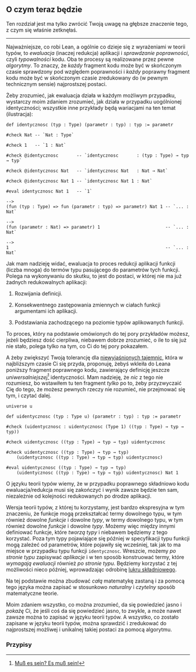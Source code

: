 ## O czym teraz będzie

Ten rozdział jest ma tylko zwrócić Twoją uwagę na głębsze znaczenie tego, z czym się właśnie
zetknęłaś.

<hr>

Najważniejsze, co robi Lean, a ogólnie co dzieje się z wyrażeniami w teorii typów, to *ewaluacja*
(inaczej redukcja) aplikacji i *sprawdzanie poprawności*, czyli *typowalności* kodu. Oba te procesy
są realizowane przez pewne *algorytmy*. To znaczy, że *każdy* fragment kodu może być w skończonym
czasie sprawdzony pod względem poprawności i *każdy* poprawny fragment kodu może być w skończonym
czasie zredukowany do (w pewnym technicznym sensie) najprostszej postaci.

Żeby zrozumieć, jak ewaluacja działa w każdym możliwym przypadku, wystarczy moim zdaniem zrozumieć,
jak działa w przypadku uogólnionej identyczności; wszystkie inne przykłady będą wariacjami na ten
temat (ilustracja):

```lean
def identycznosc (typ : Type) (parametr : typ) : typ := parametr

#check Nat -- `Nat : Type`

#check 1   -- `1 : Nat`

#check @identycznosc       -- `identycznosc       : (typ : Type) → typ → typ`

#check @identycznosc Nat   -- `identycznosc Nat   : Nat → Nat`

#check @identycznosc Nat 1 -- `identycznosc Nat 1 : Nat`

#eval identycznosc Nat 1   -- `1`

-->
(fun (typ : Type) => fun (parametr : typ) => parametr) Nat 1 -- `... : Nat`

-->
(fun (parametr : Nat) => parametr) 1                         -- `... : Nat`

-->
1                                                            -- `... : Nat`
```

Jak mam nadzieję widać, ewaluacja to proces redukcji aplikacji funkcji (liczba mnoga) do termów typu
pasującego do parametrów tych funkcji. Polega na wykonywaniu do skutku, to jest do postaci, w której
nie ma już żadnych redukowalnych aplikacji:

1. Rozwijania definicji.

2. Konsekwentnego zastępowania zmiennych w ciałach funkcji argumentami ich aplikacji.

3. Podstawiania zachodzącego na poziomie typów aplikowanych funkcji.

To proces, który na podstawie omówionych do tej pory przykładów możesz, jeżeli będziesz dość
cierpliwa, niebawem dobrze zrozumieć, o ile to się już nie stało, polega tylko na tym, co Ci do tej
pory pokazałem.

A żeby zwiększyć Twoją tolerancję dla [niewyjaśnionych
tajemnic](https://en.wikipedia.org/wiki/Unsolved_Mysteries), która w najbliższym czasie Ci się
przyda, proponuję, żebyś wkleiła do Leana poniższy fragment poprawnego kodu, zawierający definicję
jeszcze *uniwersalniejszej*[^1] identyczności. Mam nadzieję, że *nic* z tego nie rozumiesz, bo
wstawiłem tu ten fragment *tylko* po to, żeby przyzwyczaić Cię do tego, że możesz pewnych rzeczy nie
rozumieć, nie przejmować się tym, i czytać dalej.

```lean
universe u

def uidentycznosc (typ : Type u) (parametr : typ) : typ := parametr

#check (uidentycznosc : uidentycznosc (Type 1) ((typ : Type) → typ → typ))

#check uidentycznosc ((typ : Type) → typ → typ) uidentycznosc

#check uidentycznosc ((typ : Type) → typ → typ)
    (uidentycznosc ((typ : Type) → typ → typ) uidentycznosc)

#eval uidentycznosc ((typ : Type) → typ → typ)
    (uidentycznosc ((typ : Type) → typ → typ) uidentycznosc) Nat 1
```

O języku teorii typów wiemy, że w przypadku poprawnego składniowo kodu ewaluacja/redukcja musi się
zakończyć i wynik zawsze będzie ten sam, niezależnie od kolejności redukowanych po drodze aplikacji.

Wersja teorii typów, z której tu korzystamy, jest bardzo ekspresyjna w tym znaczeniu, że funkcje
mogą przekształcać termy dowolnego typu, w tym również dowolne *funkcje* i dowolne *typy*, w termy
dowolnego typu, w tym również dowolne *funkcje* i dowolne *typy*. Możemy więc między innymi
definiować funkcje, które *tworzą typy* i niebawem będziemy z tego korzystać. Poza tym typy
pojawiające się później w specyfikacji typu funkcji mogą zależeć od parametrów, które pojawiły się
wcześniej, tak jak to ma miejsce w przypadku typu funkcji `identycznosc`. Wreszcie, możemy *po
stronie typu* zapisywać *aplikacje* i w ten sposób konstruować termy, które *wymagają ewaluacji*
również *po stronie typu*. Będziemy korzystać z tej możliwości nieco później, wprowadzając odrobinę
[lukru składniowego](https://pl.wikipedia.org/wiki/Lukier_sk%C5%82adniowy).

Na tej podstawie można zbudować *całą* matematykę zastaną i za pomocą tego języka można zapisać w
stosunkowo *naturalny* i *czytelny* sposób matematyczne teorie.

Moim zdaniem wszystko, co można zrozumieć, da się powiedzieć jasno i *pokażę* Ci, że jeśli coś da
się powiedzieć jasno, to zwykle, a może nawet zawsze można to zapisać w języku teorii typów. A
wszystko, co zostało zapisane w języku teorii typów, można sprawdzić i zredukować do najprostszej
możliwej i unikalnej takiej postaci za pomocą algorytmu.

### Przypisy

[^1]: [Muß es sein? Es muß sein!](https://en.wikipedia.org/wiki/String_Quartet_No._16_(Beethoven))
